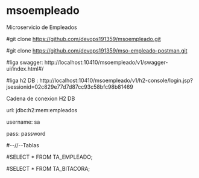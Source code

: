 # msoempleado
Microservicio de Empleados


#git clone https://github.com/devops191359/msoempleado.git


#git clone https://github.com/devops191359/mso-empleado-postman.git


#liga swagger: http://localhost:10410/msoempleado/v1/swagger-ui/index.html#/


#liga h2 DB : http://localhost:10410/msoempleado/v1/h2-console/login.jsp?jsessionid=02c829e77d7d87cc93c58bfc98b81469


Cadena de conexion H2 DB 

url: jdbc:h2:mem:empleados

username: sa

pass: password


#--//--Tablas

#SELECT * FROM TA_EMPLEADO;


#SELECT * FROM TA_BITACORA;
